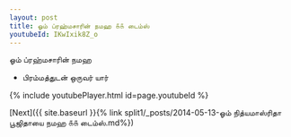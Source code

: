 ```yaml
---
layout: post
title: ஓம் ப்ரஹ்மசாரின் நமஹ ௧௧ டைம்ஸ்
youtubeId: IKwIxik8Z_o
---
```

 
 
 ஓம் ப்ரஹ்மசாரின் நமஹ  
 
 -  பிரம்மத்துடன் ஒருவர் யார் 
 
  
 
  
 
 
 
 
 
 


{% include youtubePlayer.html id=page.youtubeId %}
 
[Next]({{ site.baseurl }}{% link  split1/_posts/2014-05-13-ஓம் நித்யமாஸ்ரிதா பூஜிதாயை நமஹ ௧௧ டைம்ஸ்.md%})
 

